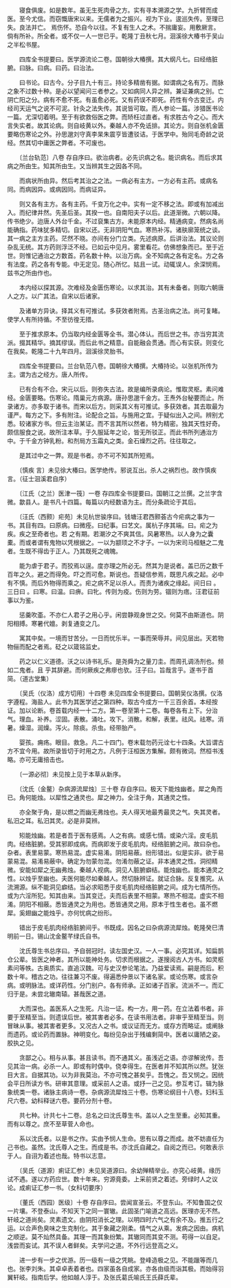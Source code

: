 <!-- { "loadSidebar": true } -->
　　寝食俱废。如是数年。虽无生死肉骨之方。实有寻本溯源之学。九折臂而成医。至今尤信。而窃慨唐宋以来。无儒者为之振兴。视为下业。逡巡失传。至理已失。良法并亡。 焉伤怀。恐自今以往。不复有生人之术。不揣庸妄。用敷厥言。倘有所补。所全者。或不仅一人一世已乎。乾隆丁丑秋七月。洄溪徐大椿书于吴山之半松书屋。

　　四库全书提要曰。医学源流论二卷。国朝徐大椿撰。其大纲凡七。曰经络脏腑。曰脉。曰病。曰药。曰治法。

　　曰书论。曰古今。分子目九十有三。持论多精凿有据。如谓病之名有万。而脉之象不过数十种。是必以望闻问三者参之。又如病同人异之辨。兼证兼病之别。亡阴亡阳之分。病有不愈不死。有虽愈必死。又有药误不即死。药性有今古变迁。内经司天运气之说不可泥。针灸之法失传。其说皆可取。而人参论一篇。涉猎医书论一篇。尤深切着明。至于有欲救俗医之弊。而矫枉过直者。有求胜古今之心。而大言失实者。故其论病。则自岐黄以外。秦越人亦不免诋排。其论方。则自张机金匮要略伤寒论之外。孙思邈刘守真李杲朱震亨皆遭驳诘。于医学中。殆同毛奇龄之说经。然其切中庸医之弊者。不可废也。

　　〔兰台轨范〕八卷 存自序曰。欲治病者。必先识病之名。能识病名。而后求其病之所由生。知其所由生。又当辨其生之因各不同。

　　而病状所由异。然后考其治之之法。一病必有主方。一方必有主药。或病名同。而病因异。或病因同。而病证异。

　　则又各有主方。各有主药。千变万化之中。实有一定不移之法。即或有加减出入。而纪律井然。先圣后圣。其揆一也。自南阳夫子以后。此道渐微。六朝以降。传书绝少。迨唐人外台千金。不过裒集古方。未能原本内经。精通病变。然病名尚能确指。药味犹多精切。自宋以还。无非阴阳气血。寒热补泻。诸肤廓笼统之谈。其一病之主方主药。茫然不晓。亦间有分门立类。先述病原。后讲治法。其议论则杂乱无统。其方药则浮泛不经。已如云中见月。雾里看花。仿佛想象而已。至于近世。则惟记通治之方数首。药名数十种。以治万病。全不知病之各有定名。方之各有法度。药之各有专能。中无定见。随心所忆。姑且一试。动辄误人。余深悯焉。兹书之所由作也。

　　本内经以探其源。次难经及金匮伤寒论。以求其治。其有未备者。则取六朝唐人之方。以广其法。自宋以后诸家。

　　及诸单方异诀。择其义有可推试。多获效者附焉。古圣治病之法。尚可复睹。使学人有所持循。不至彷徨无措。

　　至于推求原本。仍当取内经金匮等全书。潜心体认。而后世之书。亦当穷其流派。掇其精华。摘其缪误。而后此书之精意。自能融会贯通。而心有实获。则变化在我矣。乾隆二十九年四月。洄溪徐灵胎书。

　　四库全书提要曰。兰台轨范八卷。国朝徐大椿撰。大椿持论。以张机所传为主。谓为古之经方。唐人所传。

　　已有合有不合。宋元以后。则弥失古法。故是编所录病论。惟取灵枢。素问难经。金匮要略。伤寒论。隋巢元方病源。唐孙思邈千金方。王焘外台秘要而止。所录诸方。亦多取于诸书。而宋以后方。则采其义有可推试。多获效者。其去取最为谨严。每方之下。多有附注。论配合之旨。与施用之宜。于疑似出入之间。辨别尤悉。较诸家方书。但云主治某证。而不言其所以然者。特为精密。独其天性好奇。颇信服食之说。故所注本草。于久服延年之论，皆无所驳正。而此书所列通治方中。于千金方钟乳粉。和剂局方玉霜丸之类。金石燥烈之药。往往取之。

　　是其过中之一弊。观是书者。亦不可不知其所短焉。

　　〔慎疾 言〕未见徐大椿曰。医学绝传。邪说互出。杀人之祸烈也。故作慎疾 言。（征士洄溪君自序）

　　〔江氏（之兰）医津一筏〕一卷 存四库全书提要曰。国朝江之兰撰。之兰字含微。歙县人。是书凡十四篇。每篇以内经数语为主。而分条疏论于其后。

　　〔汪氏（西颢）疟苑〕未见杭世骏序曰。钱塘汪君西颢荟古今疟病之事为一书。其目有四。曰原病。曰微痊。曰纪事。曰艺文。属杭子序其端。曰。疟之为疾。疾之至奇者也。若 之有期。若潮汐之不爽其信。风暑寒热。以人身为之囊橐。而或者谓有鬼物以凭根据之。一以为颛顼之不才子。一以为宋司马桓魅之二鬼者。生既不得齿于正人。乃其既死之魂魄。

　　能为虐于君子。而狡焉以逞。度亦理之所必无。然其为是说者。盖已历之数千百年之久。避之而得免。吓之而可愈。斯说也。吾疑信参焉，既思凡疾之起。必中有不慎。而后外物得而乘之。疟之病不足以杀人。而责为诸疾之缘起。间日曰 。三日曰 。曰寒。曰温。曰痹。曰牝。传则为疫。伤则为劳。锢则为痞。汪君征前事以为鉴。

　　惩羹吹齑。不亦仁人君子之用心乎。闲尝静观身世之交。何莫不由斯道也。阴阳相搏。寒暑代嬗。剥复通变之几。

　　寓其中矣。一境而甘苦分。一日而忧乐半。一事而荣辱并。间见层出。天若物物俪而配之者焉。砭之以箴铭监史。

　　药之以仁义道德。沃之以诗书礼乐。是尧舜为之量刀圭。而周孔调汤剂也。频如二鬼者。且 乎其辞避。而何厥疾之弗瘳也欤。汪子曰。旨哉言乎。遂书于首简。（道古堂集）

　　〔吴氏（仪洛）成方切用〕十四卷 未见四库全书提要曰。国朝吴仪洛撰。仪洛字遵程。海盐人。此书为其医学述之第四种。取古今成方一千三百余首。本经按证。加以论断。卷首载内经一十二方。第一卷至第十二卷。每卷各有上下。分治气。理血。补养。涩固。表散。涌吐。攻下。消散。和解，表里。祛风。祛寒。消暑。燥湿。润燥。泻火。除痰。杀虫。经带胎产。

　　婴孩。痈疡。眼目。救急。凡二十四门。卷末载勿药元诠七十四条。大旨谓古方不宜今用。故所录皆切于时用之方。凡例于汪桓医方集解。颇有微词。然桓书浅略。亦可无庸掊击也。

　　〔一源必彻〕未见按上见于本草从新序。

　　〔沈氏（金鳌）杂病源流犀烛〕三十卷 存自序曰。极天下能烛幽者。犀之角而已。角何能烛。以犀性之通灵也。犀之神力。全注于角，其通灵之性。

　　亦全聚于角，是以燃之而幽无弗烛也。夫人得天地最秀最灵之气。失其灵者。私汨之耳。私汨其灵。必是非莫辨。

　　矧能烛幽。若是者吾于医有感焉。人之有病。或感七情。或染六淫。皮毛肌肉。经络脏腑。受其邪即成病。而病即发于皮毛肌肉。经络脏腑之间。故曰杂也。杂者。表里易蒙。寒热易混。虚实易淆。阴阳易蔽。纷形错出。似是实非。欲于易蒙易混。易淆易蔽中。确定为勿蒙勿混。勿淆勿蔽之证。非本通灵之性。洞彻精微。安能如犀之无幽弗烛。秦越人视病。洞见人脏腑癖结。能烛幽也。能本通灵之性。以烛乎至幽也。夫医何能尽如秦越人。然切脉辨证。就证合脉。反复推究。从流溯源。纵不能洞见癖结。当必求昭悉于皮毛肌肉经络脏腑之间。成为七情所伤。或为六淫所犯。知其由来。当其变迁。夫而后表里不相蒙。寒热不相混。虚实不相淆。阴阳不相蔽。悉皆通灵之为用也。悉皆通灵之用。原本于性生者也。虽不燃犀。奚翅幽之能烛乎。亦何忧病之纷形。

　　错出于皮毛肌肉经络脏腑间乎。书既成。因名之曰杂病源流犀烛。乾隆癸巳清明前一日。锡山沈金鳌芊绿氏自书。

　　沈氏尊生书总序曰。予自弱冠时。读左国史汉。一人一事。必究其详。知扁鹊仓公辈。皆医之神者。其所以能神处务。切求而根据之。遂搜阅古人方书。如灵枢素问等帙。古奥质实。直追汉魏。可与史汉参论笔法。乃益爱读焉。嗣是而后。积数十年。稽古之功。往往兼习不废。得遍悉仲景以下诸名家。或论伤寒。或言杂病。或明脉法。或详药性。分门别户。各有师承。正如诸子百家。流派不一。而汇归于是。未尝北辙南辕。甚哉医之道。

　　大而深也。盖医系人之生死。凡治一证。构一方。用一药。在立法着书者。非要于至精至当。则遗误后世。被其害者必多。在读书用法者。非审乎至精至当。则冒昧从事。被其害者更多。又况古人之书。或议证而无方。或存方而略证。或阐脉而遗药。或论药而置脉。神明变化。每纷见杂出于残编剩简中。医者以庸陋之姿。胶执之见。

　　贪鄙之心。相与从事。甚且读书。而不通其义。虽浅近之语。亦谬解讹传。吾见其治一病。必杀一人。即或有时偶中。侥幸得生。在医者并不知其所以然。犹张目大言。自据其功。以为非我莫治。不亦可愧之甚矣乎。吾愧之。吾又悯之。因统会平日所读方书。研审其意理。或采前人之语。或抒一己之见。参互考订。辑为脉象统类一卷。诸脉主病诗一卷。杂病源流犀烛三十卷。伤寒论纲目十八卷。妇科玉尺六卷。幼科释谜六卷。要药分剂十卷。

　　共七种。计共七十二卷。总名之曰沈氏尊生书。盖以人之生至重。必知其重。而有以尊之。庶不至草菅人命也。

　　系以沈氏者。以是书之作。实由予悯人生命。思有以尊之而成。故不妨直任为己书也。虽然。沈氏尊人之生。而成是书。亦沈氏自藏之。自阅之而已。何敢表示于人。自诩为着述也哉。特书以志意。

　　〔吴氏（道源）痢证汇参〕未见吴道源曰。余幼殚精举业。亦究心岐黄。缘历试不遇。遂以方药应世。数十年来。穷源竟委。上采前贤之着述。旁绿时人之议论。成痢证汇参一书。（女科切要序）

　　〔董氏（西园）医级〕十卷 存自序曰。尝闻宣圣云。不登东山。不知鲁国之仅一片壤。不登泰山。不知天下之同一寰辙。此固圣门喻道之高远。医理亦无不然。轩岐之道尚矣。灵素遗文。由阴阳消长之理。以明四时六气之有余不及。推五行之运。以合声色臭味之生克制化。其于象藏之刚柔。情气之从乘。发病之因由。病机之顺逆。莫不灿然具备。其理一而其象纷繁。其辙同而其变不测。苟得一以自足。浅尝而妄试。其不误人者鲜矣。夫学问之道。不外行远登高之义。

　　进一步有一步之优游。历一级有一级之凭眺。登峰造极之见。不能躐等而几也。张李刘朱。其卓卓表着者也。四家虽各自成家。亦各由级而诣其极。而始得羽翼轩岐。指南后学。他如越人淳于。及张氏葛氏喻氏王氏薛氏辈。

